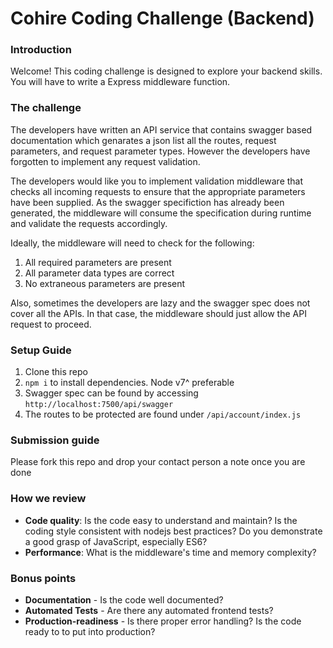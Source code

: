 # Cohire Coding Challenge (Backend)

### Introduction 
Welcome! This coding challenge is designed to explore your backend skills. You will have to write a Express middleware function.

### The challenge
The developers have written an API service that contains swagger based documentation which genarates a json list all the routes, request parameters, and request parameter types. However the developers have forgotten to implement any request validation. 

The developers would like you to implement validation middleware that checks all incoming requests to ensure that the appropriate parameters have been supplied. As the swagger specifiction has already been generated, the middleware will consume the specification during runtime and validate the requests accordingly. 

Ideally, the middleware will need to check for the following:

1. All required parameters are present
2. All parameter data types are correct
3. No extraneous parameters are present

Also, sometimes the developers are lazy and the swagger spec does not cover all the APIs. In that case, the middleware should just allow the API request to proceed.

### Setup Guide
1. Clone this repo
2. `npm i` to install dependencies. Node v7^ preferable
3. Swagger spec can be found by accessing `http://localhost:7500/api/swagger`
4. The routes to be protected are found under `/api/account/index.js`


### Submission guide
Please fork this repo and drop your contact person a note once you are done

### How we review
- **Code quality**: Is the code easy to understand and maintain? Is the coding style consistent with nodejs best practices? Do you demonstrate a good grasp of JavaScript, especially ES6?
- **Performance**: What is the middleware's time and memory complexity?

### Bonus points
- **Documentation** - Is the code well documented?
- **Automated Tests** - Are there any automated frontend tests?
- **Production-readiness** - Is there proper error handling? Is the code ready to to put into production?
